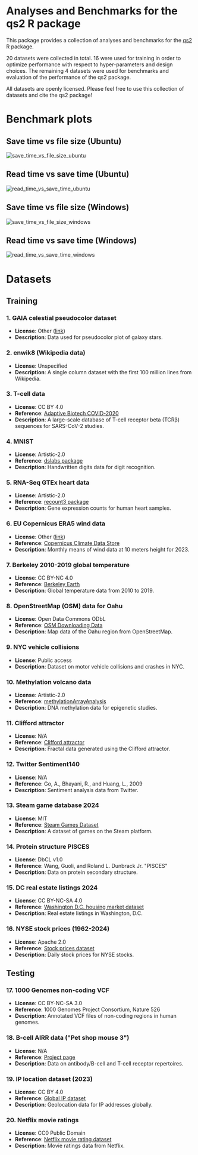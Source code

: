 
# Analyses and Benchmarks for the qs2 R package

This package provides a collection of analyses and benchmarks for the [qs2](https://github.com/qsbase/qs2) R package. 

20 datasets were collected in total. 16 were used for training in order to optimize performance with respect to hyper-parameters and design choices. The remaining 4 datasets were used for benchmarks and evaluation of the performance of the qs2 package. 

All datasets are openly licensed. Please feel free to use this collection of datasets and cite the qs2 package!

# Benchmark plots

## Save time vs file size (Ubuntu)
![save_time_vs_file_size_ubuntu](benchmarks/plots/ubuntu_write_benchmarks.png)

## Read time vs save time (Ubuntu)
![read_time_vs_save_time_ubuntu](benchmarks/plots/ubuntu_read_benchmarks.png)

## Save time vs file size (Windows)
![save_time_vs_file_size_windows](benchmarks/plots/windows_write_benchmarks.png)

## Read time vs save time (Windows)
![read_time_vs_save_time_windows](benchmarks/plots/windows_read_benchmarks.png)

# Datasets

## Training

### 1. GAIA celestial pseudocolor dataset
- **License**: Other ([link](https://www.cosmos.esa.int/web/gaia-users/license))
- **Description**: Data used for pseudocolor plot of galaxy stars.

### 2. enwik8 (Wikipedia data)
- **License**: Unspecified
- **Description**: A single column dataset with the first 100 million lines from Wikipedia.

### 3. T-cell data
- **License**: CC BY 4.0
- **Reference**: [Adaptive Biotech COVID-2020](https://clients.adaptivebiotech.com/pub/covid-2020)
- **Description**: A large-scale database of T-cell receptor beta (TCRβ) sequences for SARS-CoV-2 studies.

### 4. MNIST
- **License**: Artistic-2.0
- **Reference**: [dslabs package](https://cran.r-project.org/web/packages/dslabs/index.html)
- **Description**: Handwritten digits data for digit recognition.

### 5. RNA-Seq GTEx heart data
- **License**: Artistic-2.0
- **Reference**: [recount3 package](https://bioconductor.org/packages/release/bioc/html/recount3.html)
- **Description**: Gene expression counts for human heart samples.

### 6. EU Copernicus ERA5 wind data
- **License**: Other ([link](https://www.copernicus.eu/en/access-data/copyright-and-licences))
- **Reference**: [Copernicus Climate Data Store](https://cds.climate.copernicus.eu/)
- **Description**: Monthly means of wind data at 10 meters height for 2023.

### 7. Berkeley 2010-2019 global temperature
- **License**: CC BY-NC 4.0
- **Reference**: [Berkeley Earth](https://berkeleyearth.org/data/)
- **Description**: Global temperature data from 2010 to 2019.

### 8. OpenStreetMap (OSM) data for Oahu
- **License**: Open Data Commons ODbL
- **Reference**: [OSM Downloading Data](https://wiki.openstreetmap.org/wiki/Downloading_data)
- **Description**: Map data of the Oahu region from OpenStreetMap.

### 9. NYC vehicle collisions
- **License**: Public access
- **Description**: Dataset on motor vehicle collisions and crashes in NYC.

### 10. Methylation volcano data
- **License**: Artistic-2.0
- **Reference**: [methylationArrayAnalysis](https://bioconductor.org/packages/release/workflows/html/methylationArrayAnalysis.html)
- **Description**: DNA methylation data for epigenetic studies.

### 11. Clifford attractor
- **License**: N/A
- **Reference**: [Clifford attractor](https://paulbourke.net/fractals/clifford/)
- **Description**: Fractal data generated using the Clifford attractor.

### 12. Twitter Sentiment140
- **License**: N/A
- **Reference**: Go, A., Bhayani, R., and Huang, L., 2009
- **Description**: Sentiment analysis data from Twitter.

### 13. Steam game database 2024
- **License**: MIT
- **Reference**: [Steam Games Dataset](https://www.kaggle.com/datasets/artermiloff/steam-games-dataset)
- **Description**: A dataset of games on the Steam platform.

### 14. Protein structure PISCES
- **License**: DbCL v1.0
- **Reference**: Wang, Guoli, and Roland L. Dunbrack Jr. "PISCES"
- **Description**: Data on protein secondary structure.

### 15. DC real estate listings 2024
- **License**: CC BY-NC-SA 4.0
- **Reference**: [Washington D.C. housing market dataset](https://www.kaggle.com/datasets/datadetective08/washington-d-c-housing-market-2024)
- **Description**: Real estate listings in Washington, D.C.

### 16. NYSE stock prices (1962-2024)
- **License**: Apache 2.0
- **Reference**: [Stock prices dataset](https://www.kaggle.com/datasets/eren2222/nasdaq-nyse-nyse-a-otc-daily-stock-1962-2024)
- **Description**: Daily stock prices for NYSE stocks.

## Testing

### 17. 1000 Genomes non-coding VCF
- **License**: CC BY-NC-SA 3.0
- **Reference**: 1000 Genomes Project Consortium, Nature 526
- **Description**: Annotated VCF files of non-coding regions in human genomes.

### 18. B-cell AIRR data ("Pet shop mouse 3")
- **License**: N/A
- **Reference**: [Project page](https://www.ebi.ac.uk/ena/browser/view/PRJEB18631)
- **Description**: Data on antibody/B-cell and T-cell receptor repertoires.

### 19. IP location dataset (2023)
- **License**: CC BY 4.0
- **Reference**: [Global IP dataset](https://www.kaggle.com/datasets/joebeachcapital/global-ip-dataset-by-location-2023)
- **Description**: Geolocation data for IP addresses globally.

### 20. Netflix movie ratings
- **License**: CC0 Public Domain
- **Reference**: [Netflix movie rating dataset](https://www.kaggle.com/datasets/rishitjavia/netflix-movie-rating-dataset)
- **Description**: Movie ratings data from Netflix.